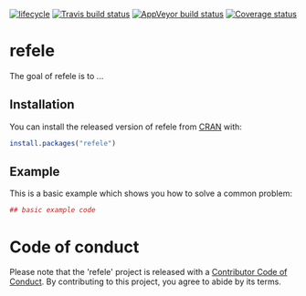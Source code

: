 [![lifecycle](https://img.shields.io/badge/lifecycle-experimental-orange.svg)](https://www.tidyverse.org/lifecycle/#experimental)
[![Travis build status](https://travis-ci.org/BenjaminLouis/refele.svg?branch=master)](https://travis-ci.org/BenjaminLouis/refele)
[![AppVeyor build status](https://ci.appveyor.com/api/projects/status/github/BenjaminLouis/refele?branch=master&svg=true)](https://ci.appveyor.com/project/BenjaminLouis/refele)
[![Coverage status](https://codecov.io/gh/BenjaminLouis/refele/branch/master/graph/badge.svg)](https://codecov.io/github/BenjaminLouis/refele?branch=master)

# refele

The goal of refele is to ...

## Installation

You can install the released version of refele from [CRAN](https://CRAN.R-project.org) with:

``` r
install.packages("refele")
```

## Example

This is a basic example which shows you how to solve a common problem:

``` r
## basic example code
```

# Code of conduct

Please note that the 'refele' project is released with a [Contributor Code of Conduct](CODE_OF_CONDUCT.md). By contributing to this project, you agree to abide by its terms.
